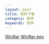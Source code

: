 ```yaml
---
layout: post
title: 软件下载
category: 软件
keywords: 软件
---
```

[WinRar](http://www.datuzi.vip/softs/winrar-x64-561sc.exe)
[WinRar-key](http://www.datuzi.vip/softs/rarreg.key)
